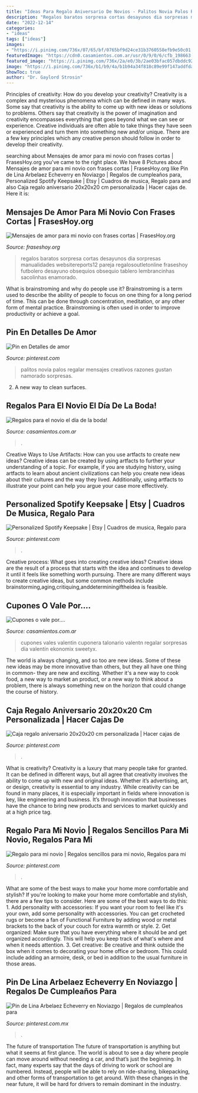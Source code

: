 ```yaml
---
title: "Ideas Para Regalo Aniversario De Novios - Palitos Novia Palos Regalar Mensajes Creativos Razones Gustan Namorado Sorpresas"
description: "Regalos baratos sorpresa cortas desayunos dia sorpresas manualidades websitereports12 pareja regalosoutletonline fraseshoy futbolero desayuno obsequios obsequio tablero lembrancinhas sacolinhas enamorado"
date: "2022-12-14"
categories:
- "ideas"
tags: ["ideas"]
images:
- "https://i.pinimg.com/736x/07/65/bf/0765bf9d24ce31b3760558efb9e50c01.jpg"
featuredImage: "https://cdn0.casamientos.com.ar/usr/0/9/0/6/cfb_198663.jpg"
featured_image: "https://i.pinimg.com/736x/2a/e0/3b/2ae03bfac057dbddc92716dd94db6134.jpg"
image: "https://i.pinimg.com/736x/b1/b9/4a/b1b94a34f818c89e99f147addfdaa7d8.jpg"
ShowToc: true
author: "Dr. Gaylord Strosin"
---
```



Principles of creativity: How do you develop your creativity?
Creativity is a complex and mysterious phenomena which can be defined in many ways. Some say that creativity is the ability to come up with new ideas or solutions to problems. Others say that creativity is the power of imagination and creativity encompasses everything that goes beyond what we can see or experience. Creative individuals are often able to take things they have seen or experienced and turn them into something new and/or unique. There are a few key principles which any creative person should follow in order to develop their creativity.

	

		
searching about Mensajes de amor para mi novio con frases cortas | FrasesHoy.org you've came to the right place. We have 8 Pictures about Mensajes de amor para mi novio con frases cortas | FrasesHoy.org like Pin de Lina Arbelaez Echeverry en Noviazgo | Regalos de cumpleaños para, Personalized Spotify Keepsake | Etsy | Cuadros de musica, Regalo para and also Caja regalo aniversario 20x20x20 cm personalizada | Hacer cajas de. Here it is:
		
    
## Mensajes De Amor Para Mi Novio Con Frases Cortas | FrasesHoy.org

<img loading=lazy src="https://fraseshoy.org/wp-content/uploads/2016/05/amor-25.jpg" onerror="this.onerror=null;this.src='https://tse1.mm.bing.net/th?id=OIP.8sZwL3ex-CHMACsFqhza8AHaJ4&amp;pid=15.1';" alt="Mensajes de amor para mi novio con frases cortas | FrasesHoy.org">

_Source: fraseshoy.org_

>regalos baratos sorpresa cortas desayunos dia sorpresas manualidades websitereports12 pareja regalosoutletonline fraseshoy futbolero desayuno obsequios obsequio tablero lembrancinhas sacolinhas enamorado. 

	

What is brainstroming and why do people use it?
Brainstroming is a term used to describe the ability of people to focus on one thing for a long period of time. This can be done through concentration, meditation, or any other form of mental practice. Brainstroming is often used in order to improve productivity or achieve a goal.

    
## Pin En Detalles De Amor

<img loading=lazy src="https://i.pinimg.com/736x/b1/b9/4a/b1b94a34f818c89e99f147addfdaa7d8.jpg" onerror="this.onerror=null;this.src='https://tse4.mm.bing.net/th?id=OIP.RD88ae955kk0vRYxaxPgTQHaJ3&amp;pid=15.1';" alt="Pin en Detalles de amor">

_Source: pinterest.com_

>palitos novia palos regalar mensajes creativos razones gustan namorado sorpresas. 

	

2. A new way to clean surfaces.

    
## Regalos Para El Novio El Día De La Boda!

<img loading=lazy src="https://cdn0.casamientos.com.ar/usr/0/9/0/6/cfb_198663.jpg" onerror="this.onerror=null;this.src='https://tse4.mm.bing.net/th?id=OIP.tNT14i3Ib95ohWJkQyVATQHaHD&amp;pid=15.1';" alt="Regalos para el novio el día de la boda!">

_Source: casamientos.com.ar_

>. 

	

Creative Ways to Use Artifacts: How can you use artfacts to create new ideas?
Creative ideas can be created by using artfacts to further your understanding of a topic. For example, if you are studying history, using artfacts to learn about ancient civilizations can help you create new ideas about their cultures and the way they lived. Additionally, using artfacts to illustrate your point can help you argue your case more effectively.

    
## Personalized Spotify Keepsake | Etsy | Cuadros De Musica, Regalo Para

<img loading=lazy src="https://i.pinimg.com/736x/07/65/bf/0765bf9d24ce31b3760558efb9e50c01.jpg" onerror="this.onerror=null;this.src='https://tse2.mm.bing.net/th?id=OIP.nWzJlT-a_-XDPPUm0O860gHaJ3&amp;pid=15.1';" alt="Personalized Spotify Keepsake | Etsy | Cuadros de musica, Regalo para">

_Source: pinterest.com_

>. 

	

Creative process: What goes into creating creative ideas?
Creative ideas are the result of a process that starts with the idea and continues to develop it until it feels like something worth pursuing. There are many different ways to create creative ideas, but some common methods include brainstorming,aging,critiquing,anddeterminingiftheidea is feasible.

    
## Cupones O Vale Por....

<img loading=lazy src="https://cdn0.casamientos.com.ar/usr/4/7/7/9/cfb_119621.jpg" onerror="this.onerror=null;this.src='https://tse4.mm.bing.net/th?id=OIP.jw44XaxSfaFfS0dOg-ZflAAAAA&amp;pid=15.1';" alt="Cupones o vale por....">

_Source: casamientos.com.ar_

>cupones vales valentin cuponera talonario valentn regalar sorpresas día valentín ekonomix sweetyx. 

	

The world is always changing, and so too are new ideas. Some of these new ideas may be more innovative than others, but they all have one thing in common- they are new and exciting. Whether it's a new way to cook food, a new way to market an product, or a new way to think about a problem, there is always something new on the horizon that could change the course of history.

    
## Caja Regalo Aniversario 20x20x20 Cm Personalizada | Hacer Cajas De

<img loading=lazy src="https://i.pinimg.com/736x/2a/e0/3b/2ae03bfac057dbddc92716dd94db6134.jpg" onerror="this.onerror=null;this.src='https://tse2.mm.bing.net/th?id=OIP.JiB8ktRBrXELoq_T0fT5lAC7FN&amp;pid=15.1';" alt="Caja regalo aniversario 20x20x20 cm personalizada | Hacer cajas de">

_Source: pinterest.com_

>. 

	

What is creativity?
Creativity is a luxury that many people take for granted. It can be defined in different ways, but all agree that creativity involves the ability to come up with new and original ideas. Whether it’s advertising, art, or design, creativity is essential to any industry. While creativity can be found in many places, it is especially important in fields where innovation is key, like engineering and business. It’s through innovation that businesses have the chance to bring new products and services to market quickly and at a high price tag.

    
## Regalo Para Mi Novio | Regalos Sencillos Para Mi Novio, Regalos Para Mi

<img loading=lazy src="https://i.pinimg.com/736x/71/80/23/71802316755e55f98f276f65865fd1e7.jpg" onerror="this.onerror=null;this.src='https://tse1.mm.bing.net/th?id=OIP.AHqL8ULcoELQKFTFfA7VIwHaJ3&amp;pid=15.1';" alt="Regalo para mi novio | Regalos sencillos para mi novio, Regalos para mi">

_Source: pinterest.com_

>. 

	

What are some of the best ways to make your home more comfortable and stylish?
If you're looking to make your home more comfortable and stylish, there are a few tips to consider. Here are some of the best ways to do this: 1. Add personality with accessories: If you want your room to feel like it's your own, add some personality with accessories. You can get crocheted rugs or become a fan of Functional Furniture by adding wood or metal brackets to the back of your couch for extra warmth or style. 2. Get organized: Make sure that you have everything where it should be and get organized accordingly. This will help you keep track of what's where and when it needs attention. 3. Get creative: Be creative and think outside the box when it comes to decorating your home office or bedroom. This could include adding an armoire, desk, or bed in addition to the usual furniture in those areas. 
    
## Pin De Lina Arbelaez Echeverry En Noviazgo | Regalos De Cumpleaños Para

<img loading=lazy src="https://i.pinimg.com/736x/ce/90/5f/ce905f15d55be88feb3f41848c8c585d.jpg" onerror="this.onerror=null;this.src='https://tse1.mm.bing.net/th?id=OIP.-DYIxezTJTquWxu0LntH6AHaJ4&amp;pid=15.1';" alt="Pin de Lina Arbelaez Echeverry en Noviazgo | Regalos de cumpleaños para">

_Source: pinterest.com.mx_

>. 

	

The future of transportation
The future of transportation is anything but what it seems at first glance. The world is about to see a day where people can move around without needing a car, and that’s just the beginning. In fact, many experts say that the days of driving to work or school are numbered. Instead, people will be able to rely on ride-sharing, bikepacking, and other forms of transportation to get around. With these changes in the near future, it will be hard for drivers to remain dominant in the industry.

